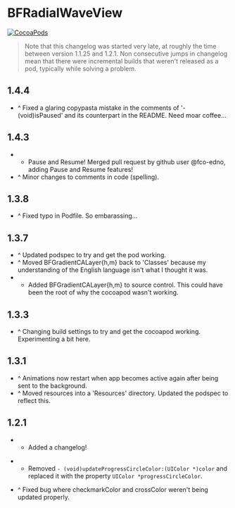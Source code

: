BFRadialWaveView
====================
[![CocoaPods](https://img.shields.io/cocoapods/v/BFRadialWaveView.svg?style=flat)](https://github.com/bfeher/BFRadialWaveView)

> Note that this changelog was started very late, at roughly the time between version 1.1.25 and 1.2.1. Non consecutive jumps in changelog mean that there were incremental builds that weren't released as a pod, typically while solving a problem.


1.4.4
---------
+ ^ Fixed a glaring copypasta mistake in the comments of '- (void)isPaused' and its counterpart in the README. Need moar coffee...


1.4.3
---------
+ + Pause and Resume! Merged pull request by github user @fco-edno, adding Pause and Resume features!
+ ^ Minor changes to comments in code (spelling).


1.3.8
---------
+ ^ Fixed typo in Podfile. So embarassing...


1.3.7
---------
+ ^ Updated podspec to try and get the pod working.
+ ^ Moved BFGradientCALayer{h,m} back to 'Classes' because my understanding of the English language isn't what I thought it was.
+ + Added BFGradientCALayer{h,m} to source control. This could have been the root of why the cocoapod wasn't working.


1.3.3
---------
+ ^ Changing build settings to try and get the cocoapod working. Experimenting a bit here.


1.3.1
---------
+ ^ Animations now restart when app becomes active again after being sent to the background.
+ ^ Moved resources into a 'Resources' directory. Updated the podspec to reflect this.


1.2.1
---------
+ + Added a changelog!
- - Removed `- (void)updateProgressCircleColor:(UIColor *)color` and replaced it with the property `UIColor *progressCircleColor`.
+ ^ Fixed bug where checkmarkColor and crossColor weren't being updated properly.
